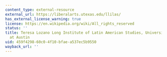 ```yaml
---
content_type: external-resource
external_url: https://liberalarts.utexas.edu/llilas/
has_external_license_warning: true
license: https://en.wikipedia.org/wiki/All_rights_reserved
status: ''
title: Teresa Lozano Long Institute of Latin American Studies, University of Texas
  at Austin
uid: 459f4298-60c0-4f10-bfae-a537ec5b9550
wayback_url: ''
---
```

